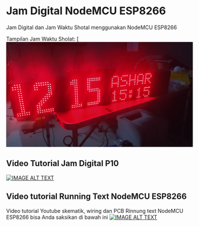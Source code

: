 # Jam Digital NodeMCU ESP8266
Jam Digital dan Jam Waktu Shotal menggunakan NodeMCU ESP8266

Tampilan Jam Waktu Sholat:
[![Jam Waktu Sholat](https://github.com/bestariweb/JamDigitalESP8266/blob/main/JAMDIGITAL_NodeMCU_DMDESP_RTC_NTP_R0/img/jws.jpg?raw=true)

## Video Tutorial Jam Digital P10
[![IMAGE ALT TEXT](http://img.youtube.com/vi/nt7XNF2rKmc/0.jpg)](https://www.youtube.com/watch?v=nt7XNF2rKmc "Membuat Jam Digital")

## Video tutorial Running Text NodeMCU ESP8266 
Video tutorial Youtube skematik, wiring dan PCB Rinnung text NodeMCU ESP8266 bisa Anda saksikan di bawah ini
[![IMAGE ALT TEXT](http://img.youtube.com/vi/5YE2DEkP7Hc/0.jpg)](https://www.youtube.com/watch?v=5YE2DEkP7Hc "Membuat Running Text")
